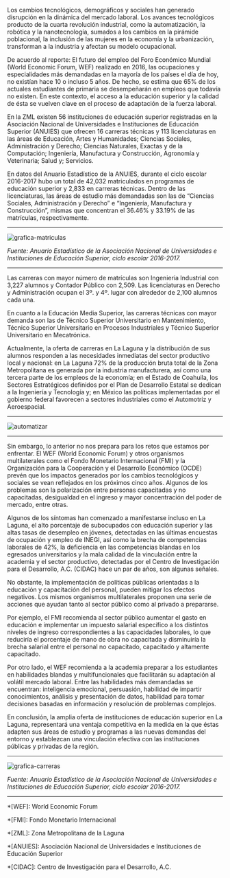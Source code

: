
Los cambios tecnológicos, demográficos y sociales han generado disrupción en la dinámica del mercado laboral. Los avances tecnológicos producto de la cuarta revolución industrial, como la automatización, la robótica y la nanotecnología, sumados a los cambios en la pirámide poblacional, la inclusión de las mujeres en la economía y la urbanización, transforman a la industria y  afectan su modelo ocupacional.

De acuerdo al reporte: El futuro del empleo del Foro Económico Mundial (World Economic Forum, WEF) realizado en 2016, las ocupaciones y especialidades más demandadas en la mayoría de los países el día de hoy, no existían hace 10 o incluso 5 años. De hecho, se estima que 65% de los actuales estudiantes de primaria se desempeñarán en empleos que todavía no existen. En este contexto, el acceso a la educación superior y la calidad de ésta se vuelven clave en el proceso de adaptación de la fuerza laboral.

En la ZML existen 56 instituciones de educación superior registradas en la Asociación Nacional de Universidades e Instituciones de Educación Superior (ANUIES) que ofrecen 16 carreras técnicas y 113 licenciaturas en las áreas de Educación, Artes y Humanidades; Ciencias Sociales, Administración y Derecho; Ciencias Naturales, Exactas y de la Computación; Ingeniería, Manufactura y Construcción, Agronomía y Veterinaria; Salud y; Servicios.

En datos del Anuario Estadístico de la ANUIES, durante el ciclo escolar 2016-2017 hubo un total de 42,032 matriculados en programas de educación superior y 2,833 en carreras técnicas. Dentro de las licenciaturas, las áreas de estudio más demandadas son las de “Ciencias Sociales, Administración y Derecho” e “Ingeniería, Manufactura y Construcción”, mismas que concentran el 36.46% y 33.19% de las matrículas, respectivamente.

---

<img class="img-responsive" src="educacion-superior-en-la-laguna/grafica-matriculas.png" alt="grafica-matriculas">

*Fuente: Anuario Estadístico de la Asociación Nacional de Universidades e Instituciones de Educación Superior, ciclo escolar 2016-2017.*

---

Las carreras con mayor número de matrículas son Ingeniería Industrial con 3,227 alumnos y Contador Público con 2,509. Las licenciaturas en Derecho y Administración ocupan el 3º. y 4º. lugar con alrededor de 2,100 alumnos cada una.

En cuanto a la Educación Media Superior, las carreras técnicas con mayor demanda son las de Técnico Superior Universitario en Mantenimiento, Técnico Superior Universitario en Procesos Industriales y Técnico Superior Universitario en Mecatrónica.

Actualmente, la oferta de carreras en La Laguna y la distribución de sus alumnos responden a las necesidades inmediatas del sector productivo local y nacional: en La Laguna 72% de la producción bruta total de la Zona Metropolitana es generada por la industria manufacturera, así como una tercera parte de los empleos de la economía; en el Estado de Coahuila, los Sectores Estratégicos definidos por el Plan de Desarrollo Estatal se dedican a la Ingeniería y Tecnología y; en México las políticas implementadas por el gobierno federal favorecen a sectores industriales como el Automotriz y Aeroespacial.

---

<img class="img-responsive" src="educacion-superior-en-la-laguna/automatizar.jpg" alt="automatizar">

---

Sin embargo, lo anterior no nos prepara para los retos que estamos por enfrentar. El WEF (World Economic Forum) y otros organismos multilaterales como el Fondo Monetario Internacional (FMI) y la Organización para la Cooperación y el Desarrollo Económico (OCDE) prevén que los impactos generados por los cambios tecnológicos y sociales se vean reflejados en los próximos cinco años. Algunos de los problemas son la polarización entre personas capacitadas y no capacitadas, desigualdad en el ingreso y mayor concentración del poder de mercado, entre otras.

Algunos de los síntomas han comenzado a manifestarse incluso en La Laguna, el alto porcentaje de subocupados con educación superior y las altas tasas de desempleo en jóvenes, detectadas en las últimas encuestas de ocupación y empleo de INEGI, así como la brecha de competencias laborales de 42%, la deficiencia en las competencias blandas en los egresados universitarios y la mala calidad de la vinculación entre la academia y el sector productivo, detectadas por el Centro de Investigación para el Desarrollo, A.C. (CIDAC) hace un par de años, son algunas señales.

No obstante, la implementación de políticas públicas orientadas a la educación y capacitación del personal, pueden mitigar los efectos negativos. Los mismos organismos multilaterales proponen una serie de acciones que ayudan tanto al sector público como al privado a prepararse.

Por ejemplo, el FMI recomienda al sector público aumentar el gasto en educación e implementar un impuesto salarial específico a los distintos niveles de ingreso correspondientes a las capacidades laborales, lo que reduciría el porcentaje de mano de obra no capacitada y disminuiría la brecha salarial entre el personal no capacitado, capacitado y altamente capacitado.

Por otro lado, el WEF recomienda a la academia preparar a los estudiantes en habilidades blandas y multifuncionales que facilitarán su adaptación al volátil mercado laboral. Entre las habilidades más demandadas se encuentran: inteligencia emocional, persuasión, habilidad de impartir conocimientos, análisis y presentación de datos, habilidad para tomar decisiones basadas en información y resolución de problemas complejos.

En conclusión, la amplia oferta de instituciones de educación superior en La Laguna, representará una ventaja competitiva en la medida en la que éstas adapten sus áreas de estudio y programas a las nuevas demandas del entorno y establezcan una vinculación efectiva con las instituciones públicas y privadas de la región.


---

<img class="img-responsive" src="educacion-superior-en-la-laguna/grafica-carreras.png" alt="grafica-carreras">

*Fuente: Anuario Estadístico de la Asociación Nacional de Universidades e Instituciones de Educación Superior, ciclo escolar 2016-2017.*

---

*[WEF]: World Economic Forum

*[FMI]: Fondo Monetario Internacional

*[ZML]: Zona Metropolitana de la Laguna

*[ANUIES]: Asociación Nacional de Universidades e Instituciones de Educación Superior

*[CIDAC]: Centro de Investigación para el Desarrollo, A.C.
